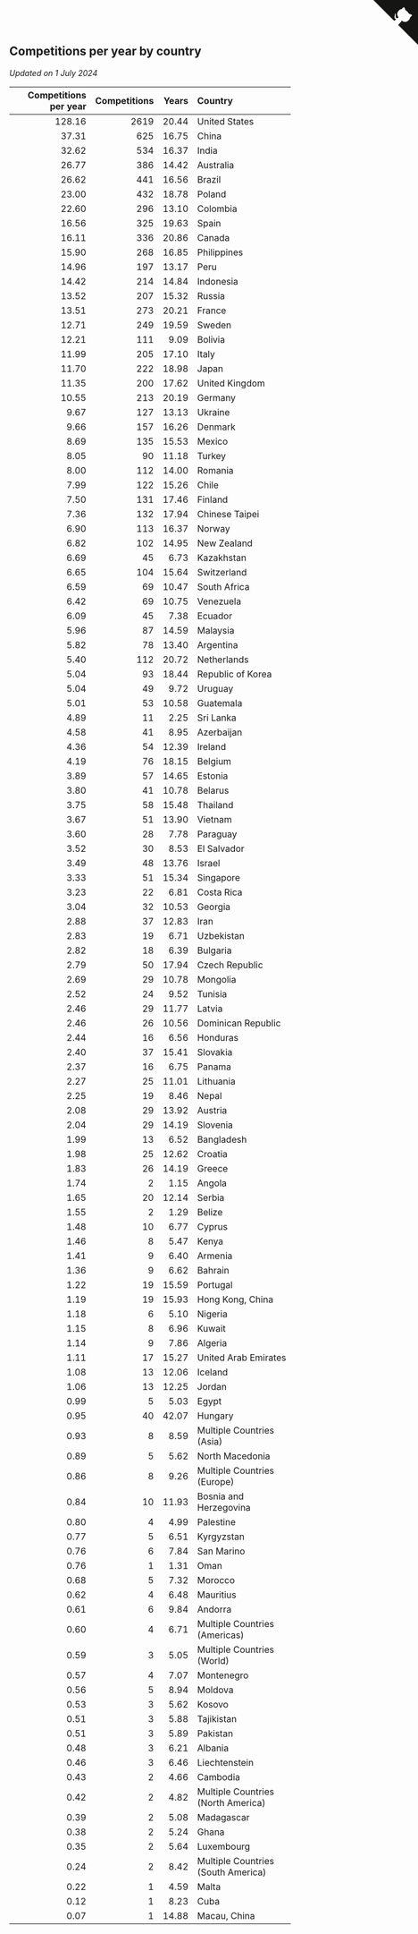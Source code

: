 ## Competitions per year by country

*Updated on  1 July 2024*

| Competitions per year | Competitions | Years | Country |
| ---: | ---: | ---: | :--- |
| 128.16 | 2619 | 20.44 | United States |
| 37.31 | 625 | 16.75 | China |
| 32.62 | 534 | 16.37 | India |
| 26.77 | 386 | 14.42 | Australia |
| 26.62 | 441 | 16.56 | Brazil |
| 23.00 | 432 | 18.78 | Poland |
| 22.60 | 296 | 13.10 | Colombia |
| 16.56 | 325 | 19.63 | Spain |
| 16.11 | 336 | 20.86 | Canada |
| 15.90 | 268 | 16.85 | Philippines |
| 14.96 | 197 | 13.17 | Peru |
| 14.42 | 214 | 14.84 | Indonesia |
| 13.52 | 207 | 15.32 | Russia |
| 13.51 | 273 | 20.21 | France |
| 12.71 | 249 | 19.59 | Sweden |
| 12.21 | 111 | 9.09 | Bolivia |
| 11.99 | 205 | 17.10 | Italy |
| 11.70 | 222 | 18.98 | Japan |
| 11.35 | 200 | 17.62 | United Kingdom |
| 10.55 | 213 | 20.19 | Germany |
| 9.67 | 127 | 13.13 | Ukraine |
| 9.66 | 157 | 16.26 | Denmark |
| 8.69 | 135 | 15.53 | Mexico |
| 8.05 | 90 | 11.18 | Turkey |
| 8.00 | 112 | 14.00 | Romania |
| 7.99 | 122 | 15.26 | Chile |
| 7.50 | 131 | 17.46 | Finland |
| 7.36 | 132 | 17.94 | Chinese Taipei |
| 6.90 | 113 | 16.37 | Norway |
| 6.82 | 102 | 14.95 | New Zealand |
| 6.69 | 45 | 6.73 | Kazakhstan |
| 6.65 | 104 | 15.64 | Switzerland |
| 6.59 | 69 | 10.47 | South Africa |
| 6.42 | 69 | 10.75 | Venezuela |
| 6.09 | 45 | 7.38 | Ecuador |
| 5.96 | 87 | 14.59 | Malaysia |
| 5.82 | 78 | 13.40 | Argentina |
| 5.40 | 112 | 20.72 | Netherlands |
| 5.04 | 93 | 18.44 | Republic of Korea |
| 5.04 | 49 | 9.72 | Uruguay |
| 5.01 | 53 | 10.58 | Guatemala |
| 4.89 | 11 | 2.25 | Sri Lanka |
| 4.58 | 41 | 8.95 | Azerbaijan |
| 4.36 | 54 | 12.39 | Ireland |
| 4.19 | 76 | 18.15 | Belgium |
| 3.89 | 57 | 14.65 | Estonia |
| 3.80 | 41 | 10.78 | Belarus |
| 3.75 | 58 | 15.48 | Thailand |
| 3.67 | 51 | 13.90 | Vietnam |
| 3.60 | 28 | 7.78 | Paraguay |
| 3.52 | 30 | 8.53 | El Salvador |
| 3.49 | 48 | 13.76 | Israel |
| 3.33 | 51 | 15.34 | Singapore |
| 3.23 | 22 | 6.81 | Costa Rica |
| 3.04 | 32 | 10.53 | Georgia |
| 2.88 | 37 | 12.83 | Iran |
| 2.83 | 19 | 6.71 | Uzbekistan |
| 2.82 | 18 | 6.39 | Bulgaria |
| 2.79 | 50 | 17.94 | Czech Republic |
| 2.69 | 29 | 10.78 | Mongolia |
| 2.52 | 24 | 9.52 | Tunisia |
| 2.46 | 29 | 11.77 | Latvia |
| 2.46 | 26 | 10.56 | Dominican Republic |
| 2.44 | 16 | 6.56 | Honduras |
| 2.40 | 37 | 15.41 | Slovakia |
| 2.37 | 16 | 6.75 | Panama |
| 2.27 | 25 | 11.01 | Lithuania |
| 2.25 | 19 | 8.46 | Nepal |
| 2.08 | 29 | 13.92 | Austria |
| 2.04 | 29 | 14.19 | Slovenia |
| 1.99 | 13 | 6.52 | Bangladesh |
| 1.98 | 25 | 12.62 | Croatia |
| 1.83 | 26 | 14.19 | Greece |
| 1.74 | 2 | 1.15 | Angola |
| 1.65 | 20 | 12.14 | Serbia |
| 1.55 | 2 | 1.29 | Belize |
| 1.48 | 10 | 6.77 | Cyprus |
| 1.46 | 8 | 5.47 | Kenya |
| 1.41 | 9 | 6.40 | Armenia |
| 1.36 | 9 | 6.62 | Bahrain |
| 1.22 | 19 | 15.59 | Portugal |
| 1.19 | 19 | 15.93 | Hong Kong, China |
| 1.18 | 6 | 5.10 | Nigeria |
| 1.15 | 8 | 6.96 | Kuwait |
| 1.14 | 9 | 7.86 | Algeria |
| 1.11 | 17 | 15.27 | United Arab Emirates |
| 1.08 | 13 | 12.06 | Iceland |
| 1.06 | 13 | 12.25 | Jordan |
| 0.99 | 5 | 5.03 | Egypt |
| 0.95 | 40 | 42.07 | Hungary |
| 0.93 | 8 | 8.59 | Multiple Countries (Asia) |
| 0.89 | 5 | 5.62 | North Macedonia |
| 0.86 | 8 | 9.26 | Multiple Countries (Europe) |
| 0.84 | 10 | 11.93 | Bosnia and Herzegovina |
| 0.80 | 4 | 4.99 | Palestine |
| 0.77 | 5 | 6.51 | Kyrgyzstan |
| 0.76 | 6 | 7.84 | San Marino |
| 0.76 | 1 | 1.31 | Oman |
| 0.68 | 5 | 7.32 | Morocco |
| 0.62 | 4 | 6.48 | Mauritius |
| 0.61 | 6 | 9.84 | Andorra |
| 0.60 | 4 | 6.71 | Multiple Countries (Americas) |
| 0.59 | 3 | 5.05 | Multiple Countries (World) |
| 0.57 | 4 | 7.07 | Montenegro |
| 0.56 | 5 | 8.94 | Moldova |
| 0.53 | 3 | 5.62 | Kosovo |
| 0.51 | 3 | 5.88 | Tajikistan |
| 0.51 | 3 | 5.89 | Pakistan |
| 0.48 | 3 | 6.21 | Albania |
| 0.46 | 3 | 6.46 | Liechtenstein |
| 0.43 | 2 | 4.66 | Cambodia |
| 0.42 | 2 | 4.82 | Multiple Countries (North America) |
| 0.39 | 2 | 5.08 | Madagascar |
| 0.38 | 2 | 5.24 | Ghana |
| 0.35 | 2 | 5.64 | Luxembourg |
| 0.24 | 2 | 8.42 | Multiple Countries (South America) |
| 0.22 | 1 | 4.59 | Malta |
| 0.12 | 1 | 8.23 | Cuba |
| 0.07 | 1 | 14.88 | Macau, China |


<a href="https://github.com/jonatanklosko/wca_statistics" class="github-corner" aria-label="View source on Github"><svg width="80" height="80" viewBox="0 0 250 250" style="fill:#151513; color:#fff; position: absolute; top: 0; border: 0; right: 0;" aria-hidden="true"><path d="M0,0 L115,115 L130,115 L142,142 L250,250 L250,0 Z"></path><path d="M128.3,109.0 C113.8,99.7 119.0,89.6 119.0,89.6 C122.0,82.7 120.5,78.6 120.5,78.6 C119.2,72.0 123.4,76.3 123.4,76.3 C127.3,80.9 125.5,87.3 125.5,87.3 C122.9,97.6 130.6,101.9 134.4,103.2" fill="currentColor" style="transform-origin: 130px 106px;" class="octo-arm"></path><path d="M115.0,115.0 C114.9,115.1 118.7,116.5 119.8,115.4 L133.7,101.6 C136.9,99.2 139.9,98.4 142.2,98.6 C133.8,88.0 127.5,74.4 143.8,58.0 C148.5,53.4 154.0,51.2 159.7,51.0 C160.3,49.4 163.2,43.6 171.4,40.1 C171.4,40.1 176.1,42.5 178.8,56.2 C183.1,58.6 187.2,61.8 190.9,65.4 C194.5,69.0 197.7,73.2 200.1,77.6 C213.8,80.2 216.3,84.9 216.3,84.9 C212.7,93.1 206.9,96.0 205.4,96.6 C205.1,102.4 203.0,107.8 198.3,112.5 C181.9,128.9 168.3,122.5 157.7,114.1 C157.9,116.9 156.7,120.9 152.7,124.9 L141.0,136.5 C139.8,137.7 141.6,141.9 141.8,141.8 Z" fill="currentColor" class="octo-body"></path></svg></a><style>.github-corner:hover .octo-arm{animation:octocat-wave 560ms ease-in-out}@keyframes octocat-wave{0%,100%{transform:rotate(0)}20%,60%{transform:rotate(-25deg)}40%,80%{transform:rotate(10deg)}}@media (max-width:500px){.github-corner:hover .octo-arm{animation:none}.github-corner .octo-arm{animation:octocat-wave 560ms ease-in-out}}</style>
